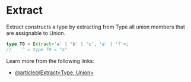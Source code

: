 # Extract

Extract constructs a type by extracting from Type all union members that are assignable to Union.

```typescript
type T0 = Extract<'a' | 'b' | 'c', 'a' | 'f'>;
//    ^ = type T0 = "a"
```

Learn more from the following links:

- [@article@Extract<Type, Union>](https://www.typescriptlang.org/docs/handbook/utility-types.html#extracttype-union)

